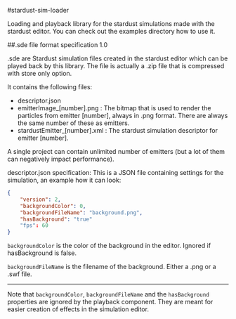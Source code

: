 #stardust-sim-loader


Loading and playback library for the stardust simulations made with the stardust editor. You can check out the examples directory how to use it.


##.sde file format specification 1.0

.sde are Stardust simulation files created in the stardust editor which can be played back by this library. The file is actually a .zip file that is compressed with store only option.

It contains the following files:
- descriptor.json
- emitterImage_[number].png : The bitmap that is used to render the particles from emitter [number], always in .png format. There are always the same number of these as emitters.
- stardustEmitter_[number].xml : The stardust simulation descriptor for emitter [number].

 A single project can contain unlimited number of emitters (but a lot of them can negatively impact performance).


descriptor.json specification: This is a JSON file containing settings for the simulation, an example how it can look:

```json
{
	"version": 2,
	"backgroundColor": 0,
    "backgroundFileName": "background.png",
	"hasBackground": "true"
	"fps": 60
}
```

`backgroundColor` is the color of the background in the editor. Ignored if hasBackground is false.

`backgroundFileName` is the filename of the background. Either a .png or a .swf file.

***

Note that `backgroundColor`, `backgroundFileName` and the `hasBackground` properties are ignored by the playback component. They are meant for easier creation of effects in the simulation editor.